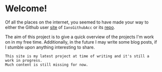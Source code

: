 # Welcome!
Of all the places on the internet, you seemed to have made your way to either the Github user [site](https://iansgithubacc.github.io/) of `IansGithubAcc` or its [repo](https://github.com/IansGithubAcc/IansGithubAcc.github.io).

The aim of this project is to give a quick overview of the projects I'm work on in my free time. Additionally, in the future I may write some blog posts, if I stumble upon anything interesting to share.

```{hint}
This site is my latest project at time of writing and it's still a work in progress. 
Much content is still missing for now. 
```
